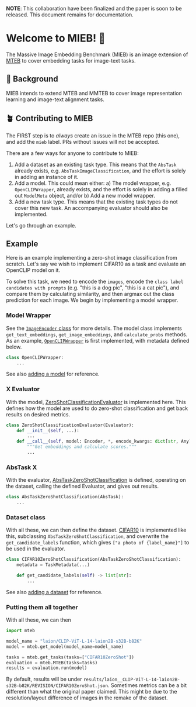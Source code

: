 **NOTE**: This collaboration have been finalized and the paper is soon to be released. This document remains for documentation.


# Welcome to MIEB! 👋

The Massive Image Embedding Benchmark (MIEB) is an image extension of [MTEB](https://arxiv.org/abs/2210.07316) to cover embedding tasks for image-text tasks.

## 🌱 Background

MIEB intends to extend MTEB and MMTEB to cover image representation learning and image-text alignment tasks.

## 🪴 Contributing to MIEB

The FIRST step is to _always_ create an issue in the MTEB repo (this one), and add the `mieb` label. PRs without issues will not be accepted.

There are a few ways for anyone to contribute to MIEB:

  1. Add a dataset as an existing task type. This means that the `AbsTask` already exists, e.g. `AbsTaskImageClassification`, and the effort is solely in adding an instance of it.
  2.  Add a model. This could mean either: a) The model wrapper, e.g. `OpenCLIPWrapper`, already exists, and the effort is solely in adding a filled out `ModelMeta` object, and/or b) Add a new model wrapper.
  3. Add a new task type. This means that the existing task types do not cover this new task. An accompanying evaluator should also be implemented.

Let's go through an example.

## Example

Here is an example implementing a zero-shot image classification from scratch. Let's say we wish to implement CIFAR10 as a task and evaluate an OpenCLIP model on it.

To solve this task, we need to encode the `images`, encode the `class label candidates with prompts` (e.g. "this is a dog pic", "this is a cat pic"), and compare them by calculating similarity, and then argmax out the class prediction for each image. We begin by implementing a model wrapper.

### Model Wrapper
See the [`ImageEncoder` class](https://github.com/embeddings-benchmark/mteb/blob/mieb/mteb/encoder_interface.py) for more details. The model class implements `get_text_embeddings`, `get_image_embeddings`, and `calculate_probs` methods.
As an example,  [`OpenCLIPWrapper`](https://github.com/embeddings-benchmark/mteb/blob/mieb/mteb/models/openclip_models.py) is first implemented, with metadata defined below.
```python
class OpenCLIPWrapper:
    ...
```
See also [adding a model](adding_a_model.md) for reference.

### X Evaluator
With the model, [ZeroShotClassificationEvaluator](https://github.com/embeddings-benchmark/mteb/blob/mieb/mteb/evaluation/evaluators/Image/ZeroShotClassificationEvaluator.py) is implemented here. This defines how the model are used to do zero-shot classification and get back results on desired metrics.
```python
class ZeroShotClassificationEvaluator(Evaluator):
    def __init__(self, ...):
        ...
    def __call__(self, model: Encoder, *, encode_kwargs: dict[str, Any] = {}):
        """Get embeddings and calculate scores."""
        ...
```

### AbsTask X
With the evaluator, [AbsTaskZeroShotClassification](https://github.com/embeddings-benchmark/mteb/blob/mieb/mteb/abstasks/Image/AbsTaskZeroShotClassification.py) is defined, operating on the dataset, calling the defined Evaluator, and gives out results.
```python
class AbsTaskZeroShotClassification(AbsTask):
    ...
```


### Dataset class
With all these, we can then define the dataset. [CIFAR10](https://github.com/embeddings-benchmark/mteb/blob/mieb/mteb/tasks/Image/ZeroShotClassification/eng/CIFAR.py) is implemented like this, subclassing `AbsTaskZeroShotClassification`, and overwrite the `get_candidate_labels` function, which gives `["a photo of {label_name}"]` to be used in the evaluator.
```python
class CIFAR10ZeroShotClassification(AbsTaskZeroShotClassification):
    metadata = TaskMetadata(...)

    def get_candidate_labels(self) -> list[str]:
        ...
```
See also [adding a dataset](adding_a_dataset.md) for reference.

### Putting them all together
With all these, we can then
```python
import mteb

model_name = "laion/CLIP-ViT-L-14-laion2B-s32B-b82K"
model = mteb.get_model(model_name=model_name)

tasks = mteb.get_tasks(tasks=["CIFAR10ZeroShot"])
evaluation = mteb.MTEB(tasks=tasks)
results = evaluation.run(model)
```

By default, results will be under `results/laion__CLIP-ViT-L-14-laion2B-s32B-b82K/REVISION/CIFAR10ZeroShot.json`. Sometimes metrics can be a bit different than what the original paper claimed. This might be due to the resolution/layout difference of images in the remake of the dataset.
